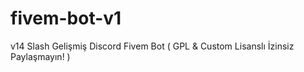 # fivem-bot-v1
v14 Slash Gelişmiş Discord Fivem Bot ( GPL &amp; Custom Lisanslı İzinsiz Paylaşmayın! )
